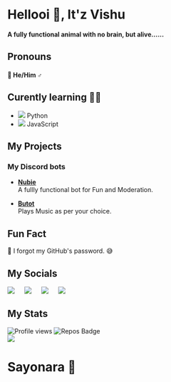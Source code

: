 # Hellooi 👋, It'z Vishu  
**A fully functional animal with no brain, but alive......**

## Pronouns
#### 👨 **He/Him** ♂️


## Curently learning 👨‍💻
- <img src="http://www.simpleimageresizer.com/_uploads/photos/b682344e/kisspng-python-programming-language-computer-programming-language-5acfdc365292a6.6915108915235717663382_2_15x15.png"> Python
- <img src="http://www.simpleimageresizer.com/_uploads/photos/b682344e/1024px-Unofficial_JavaScript_logo_2.svg_15x15.png"> JavaScript


## My Projects
### My Discord bots
 - [**Nubie**](https://discord.com/oauth2/authorize?client_id=825620212615086090&permissions=3664966&redirect_uri=https://discord.com/oauth2/authorize%3Fclient_id%3D825620212615086090%26permissions%3D8%26scope%3Dbot&scope=bot) <br/>
 A fullly functional bot for Fun and Moderation.
 
 - [**Butot**](https://discord.com/api/oauth2/authorize?client_id=841538520794923008&permissions=2151009472&scope=bot) <br/>
  Plays Music as per your choice.


## Fun Fact 

🤔 I forgot my GitHub's password. 😅


## My Socials 
[<img src="https://i.ibb.co/qJYL1GN/ezgif-2-3c3ea18e77.png">](https://discord.com/invite/BeCKeNWftj) &emsp; [<img src="https://i.ibb.co/FVBh6z0/ezgif-2-8b0620be26.gif">](https://www.instagram.com/vshoot_mobile)          &emsp;      [<img src="https://i.ibb.co/Kr4b1QW/ezgif-2-a4ca14bec5.gif">](https://twitter.com/VishuBrokeD)   &emsp;   [<img src="https://i.ibb.co/Chyrjg8/ezgif-2-8afb9e7c0c-1.gif">](https://www.youtube.com/c/VshootMobile)


## My Stats
![Profile views](https://gpvc.arturio.dev/VishuPOG) ![Repos Badge](https://badges.pufler.dev/repos/VishuPOG) <br/>
<img src="https://github-readme-stats.vercel.app/api?username=VishuPOG&&show_icons=true&title_color=E45E9D&icon_color=FD0606&text_color=7D0541&bg_color=F8B88B">




# Sayonara 🤚
